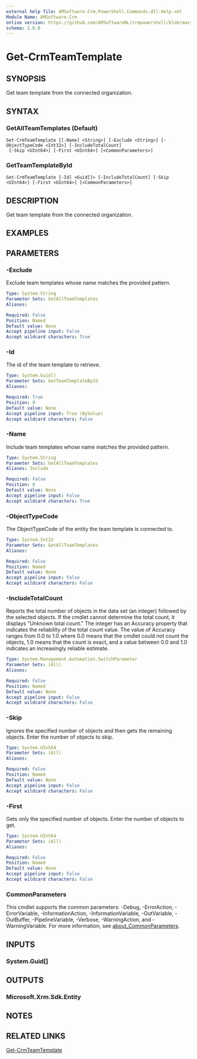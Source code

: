 ```yaml
---
external help file: AMSoftware.Crm.PowerShell.Commands.dll-Help.xml
Module Name: AMSoftware.Crm
online version: https://github.com/AMSoftwareNL/crmpowershell/blob/master/docs/Get-CrmTeamTemplate.md
schema: 2.0.0
---
```


# Get-CrmTeamTemplate

## SYNOPSIS
Get team template from the connected organization.

## SYNTAX

### GetAllTeamTemplates (Default)
```
Get-CrmTeamTemplate [[-Name] <String>] [-Exclude <String>] [-ObjectTypeCode <Int32>] [-IncludeTotalCount]
 [-Skip <UInt64>] [-First <UInt64>] [<CommonParameters>]
```

### GetTeamTemplateById
```
Get-CrmTeamTemplate [-Id] <Guid[]> [-IncludeTotalCount] [-Skip <UInt64>] [-First <UInt64>] [<CommonParameters>]
```

## DESCRIPTION
Get team template from the connected organization.

## EXAMPLES

## PARAMETERS

### -Exclude
Exclude team templates whose name matches the provided pattern.

```yaml
Type: System.String
Parameter Sets: GetAllTeamTemplates
Aliases:

Required: False
Position: Named
Default value: None
Accept pipeline input: False
Accept wildcard characters: True
```

### -Id
The id of the team template to retrieve.

```yaml
Type: System.Guid[]
Parameter Sets: GetTeamTemplateById
Aliases:

Required: True
Position: 0
Default value: None
Accept pipeline input: True (ByValue)
Accept wildcard characters: False
```

### -Name
Include team templates whose name matches the provided pattern.

```yaml
Type: System.String
Parameter Sets: GetAllTeamTemplates
Aliases: Include

Required: False
Position: 0
Default value: None
Accept pipeline input: False
Accept wildcard characters: True
```

### -ObjectTypeCode
The ObjectTypeCode of the entity the team template is connected to.

```yaml
Type: System.Int32
Parameter Sets: GetAllTeamTemplates
Aliases:

Required: False
Position: Named
Default value: None
Accept pipeline input: False
Accept wildcard characters: False
```

### -IncludeTotalCount
Reports the total number of objects in the data set (an integer) followed by the selected objects.
If the cmdlet cannot determine the total count, it displays "Unknown total count." The integer has an Accuracy property that indicates the reliability of the total count value.
The value of Accuracy ranges from 0.0 to 1.0 where 0.0 means that the cmdlet could not count the objects, 1.0 means that the count is exact, and a value between 0.0 and 1.0 indicates an increasingly reliable estimate.

```yaml
Type: System.Management.Automation.SwitchParameter
Parameter Sets: (All)
Aliases:

Required: False
Position: Named
Default value: None
Accept pipeline input: False
Accept wildcard characters: False
```

### -Skip
Ignores the specified number of objects and then gets the remaining objects.
Enter the number of objects to skip.

```yaml
Type: System.UInt64
Parameter Sets: (All)
Aliases:

Required: False
Position: Named
Default value: None
Accept pipeline input: False
Accept wildcard characters: False
```

### -First
Gets only the specified number of objects.
Enter the number of objects to get.

```yaml
Type: System.UInt64
Parameter Sets: (All)
Aliases:

Required: False
Position: Named
Default value: None
Accept pipeline input: False
Accept wildcard characters: False
```

### CommonParameters
This cmdlet supports the common parameters: -Debug, -ErrorAction, -ErrorVariable, -InformationAction, -InformationVariable, -OutVariable, -OutBuffer, -PipelineVariable, -Verbose, -WarningAction, and -WarningVariable. For more information, see [about_CommonParameters](http://go.microsoft.com/fwlink/?LinkID=113216).

## INPUTS

### System.Guid[]

## OUTPUTS

### Microsoft.Xrm.Sdk.Entity

## NOTES

## RELATED LINKS

[Get-CrmTeamTemplate](Get-CrmTeamTemplate.md)

